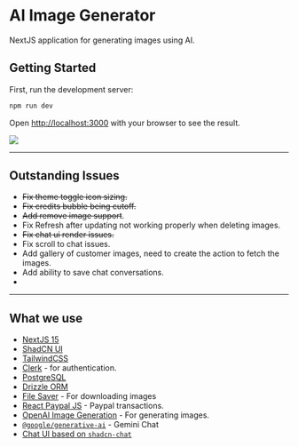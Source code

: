 # AI Image Generator
NextJS application for generating images using AI.

## Getting Started

First, run the development server:

```bash
npm run dev
```

Open [http://localhost:3000](http://localhost:3000) with your browser to see the result.

![](docs/localhost_3000_.png)

---
## Outstanding Issues

- <strike>Fix theme toggle icon sizing.</strike>
- <strike>Fix credits bubble being cutoff.</strike>
- <strike>Add remove image support</strike>.
- Fix Refresh after updating not working properly when deleting images.
- <strike>Fix chat ui render issues.</strike> 
- Fix scroll to chat issues.
- Add gallery of customer images, need to create the action to fetch the images.
- Add ability to save chat conversations.
- 

---
## What we use

- [NextJS 15](https://nextjs.org/)
- [ShadCN UI](https://ui.shadcn.com/)
- [TailwindCSS](https://tailwindcss.com/)
- [Clerk](https://clerk.com/) - for authentication.
- [PostgreSQL](https://www.postgresql.org/)
- [Drizzle ORM](https://orm.drizzle.team/)
- [File Saver](https://www.npmjs.com/package/file-saver) - For downloading images
- [React Paypal JS](https://www.npmjs.com/package/@paypal/react-paypal-js) - Paypal transactions.
- [OpenAI Image Generation](https://platform.openai.com/docs/overview) - For generating images.
- [`@google/generative-ai`](https://www.npmjs.com/package/@google/generative-ai) - Gemini Chat
- [Chat UI based on `shadcn-chat`](https://docs-shadcn-chat.vercel.app/)
